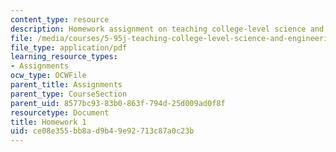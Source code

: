 ```yaml
---
content_type: resource
description: Homework assignment on teaching college-level science and engineering.
file: /media/courses/5-95j-teaching-college-level-science-and-engineering-spring-2009/ce08e355bb8ad9b49e92713c87a0c23b_MIT5_95js09_hw01.pdf
file_type: application/pdf
learning_resource_types:
- Assignments
ocw_type: OCWFile
parent_title: Assignments
parent_type: CourseSection
parent_uid: 8577bc93-83b0-863f-794d-25d009ad0f8f
resourcetype: Document
title: Homework 1
uid: ce08e355-bb8a-d9b4-9e92-713c87a0c23b
---
```

